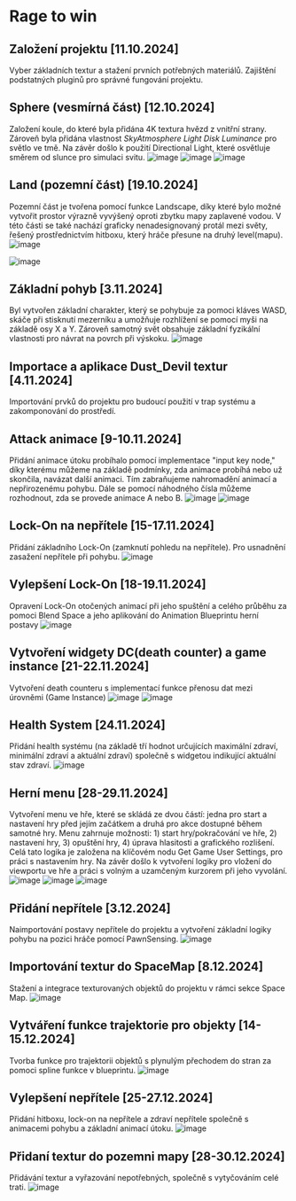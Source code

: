 # Rage to win

## Založení projektu [11.10.2024]
Vyber základních textur a stažení prvních potřebných materiálů. Zajištění podstatných pluginů pro správné fungování projektu.

## Sphere (vesmírná část) [12.10.2024]
Založení koule, do které byla přidána 4K textura hvězd z vnitřní strany. Zároveň byla přidána vlastnost *SkyAtmosphere Light Disk Luminance* pro světlo ve tmě.
Na závěr došlo k použití Directional Light, které osvětluje směrem od slunce pro simulaci svitu.
![image](https://github.com/user-attachments/assets/48a97b73-3cc0-4876-9e07-88307c8c059f) ![image](https://github.com/user-attachments/assets/cde79b57-db35-4fad-a391-25d6b854d3fc) ![image](https://github.com/user-attachments/assets/c2d999d4-bea7-48e9-b3b0-bef62810b6b6)




## Land (pozemní část) [19.10.2024]
Pozemní část je tvořena pomocí funkce Landscape, díky které bylo možné vytvořit prostor výrazně vyvýšený oproti zbytku mapy zaplavené vodou.
V této části se také nachází graficky nenadesignovaný protál mezi světy, řešený prostřednictvím hitboxu, který hráče přesune na druhý level(mapu).
![image](https://github.com/user-attachments/assets/537222c1-bfd3-4173-b8bd-02a21cb75471)

![image](https://github.com/user-attachments/assets/1271fd07-864d-44b2-aca0-f3419452a7f6)

## Základní pohyb [3.11.2024]
Byl vytvořen základní charakter, který se pohybuje za pomoci kláves WASD, skáče při stisknutí mezerníku a umožňuje rozhlížení se pomocí myši na základě osy X a Y. Zároveň samotný svět obsahuje základní fyzikální vlastnosti pro návrat na povrch při výskoku.
![image](https://github.com/user-attachments/assets/92447555-f98b-41d6-b974-01d3f547bbf8)

## Importace a aplikace Dust_Devil textur [4.11.2024]
Importování prvků do projektu pro budoucí použití v trap systému a zakomponování do prostředí.


## Attack animace [9-10.11.2024]
Přidání animace útoku probíhalo pomocí implementace "input key node," díky kterému můžeme na základě podmínky, zda animace probíhá nebo už skončila, navázat další animaci. Tím zabraňujeme nahromadění animací a nepřirozenému pohybu. Dále se pomocí náhodného čísla můžeme rozhodnout, zda se provede animace A nebo B.
![image](https://github.com/user-attachments/assets/cbc66c04-be60-4b7a-b121-ae639bf90842)
![image](https://github.com/user-attachments/assets/9ec0225a-1941-4f84-b70a-b397639e50da)

## Lock-On na nepřítele [15-17.11.2024]

Přidání základního Lock-On (zamknutí pohledu na nepřítele). Pro usnadnění zasažení nepřítele při pohybu.
![image](https://github.com/user-attachments/assets/5687d0f8-b5eb-4481-a989-0cfa2569e1a8)


## Vylepšení Lock-On [18-19.11.2024]
Opravení Lock-On otočených animací při jeho spuštění a celého průběhu za pomoci Blend Space a jeho aplikování do Animation Blueprintu herní postavy
![image](https://github.com/user-attachments/assets/116ca63a-67f8-4611-8002-d9534b82032e)

## Vytvoření widgety DC(death counter) a game instance [21-22.11.2024]
Vytvoření death counteru s implementací funkce přenosu dat mezi úrovněmi (Game Instance)
![image](https://github.com/user-attachments/assets/8c176df6-927c-4177-aad4-0748258a2050) ![image](https://github.com/user-attachments/assets/cdd5bdb7-8d30-418c-a10b-d098bbb3a1fd)

## Health System [24.11.2024]
Přidání health systému (na základě tří hodnot určujících maximální zdraví, minimální zdraví a aktuální zdraví) společně s widgetou indikující aktuální stav zdraví.
![image](https://github.com/user-attachments/assets/1310e484-63e5-475e-b46b-5f53e85b5e59)

## Herní menu [28-29.11.2024]
Vytvoření menu ve hře, které se skládá ze dvou částí: jedna pro start a nastavení hry před jejím začátkem a druhá pro akce dostupné během samotné hry. Menu zahrnuje možnosti: 1) start hry/pokračování ve hře, 2) nastavení hry, 3) opuštění hry, 4) úprava hlasitosti a grafického rozlišení.
Celá tato logika je založena na klíčovém nodu Get Game User Settings, pro práci s nastavením hry.
Na závěr došlo k vytvoření logiky pro vložení do viewportu ve hře a práci s volným a uzamčeným kurzorem při jeho vyvolání.
![image](https://github.com/user-attachments/assets/abea3a0f-3fc4-47f6-8693-b4fff63976f0)
![image](https://github.com/user-attachments/assets/24ebba7e-1630-42f0-ad9d-b4ed44d5c1e0)
![image](https://github.com/user-attachments/assets/324d207f-6bbd-4e82-baaf-7786e6ad70d3)

## Přidání nepřítele [3.12.2024]
Naimportování postavy nepřítele do projektu a vytvoření základní logiky pohybu na pozici hráče pomocí PawnSensing.
![image](https://github.com/user-attachments/assets/d0d64359-3452-4803-ad34-d94d5ce5ac78)

## Importování textur do SpaceMap [8.12.2024]
Stažení a integrace texturovaných objektů do projektu v rámci sekce Space Map.
![image](https://github.com/user-attachments/assets/ab2d84e0-8f81-4bf8-9f4b-4d5290258dbb)

## Vytváření funkce trajektorie pro objekty [14-15.12.2024]
Tvorba funkce pro trajektorii objektů s plynulým přechodem do stran za pomoci spline funkce v blueprintu.
![image](https://github.com/user-attachments/assets/73b68438-8552-4ed8-87d9-97bd3c7a764c)


## Vylepšení nepřítele [25-27.12.2024]
Přidání hitboxu, lock-on na nepřítele a zdraví nepřítele společně s animacemi pohybu a základní animací útoku.
![image](https://github.com/user-attachments/assets/8f95882b-7569-490d-9128-ee6c08b96ef7)

## Přidaní textur do pozemni mapy [28-30.12.2024]
Přidávání textur a vyřazování nepotřebných, společně s vytyčováním celé trati.
![image](https://github.com/user-attachments/assets/64362ad8-d381-4a05-8cc5-ddf2f7884d62)





